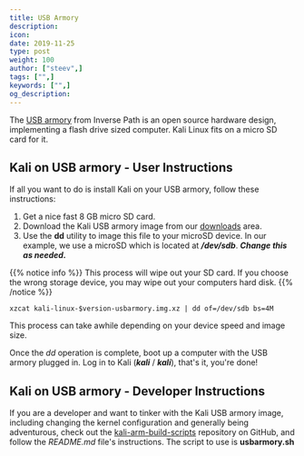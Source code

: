 ```yaml
---
title: USB Armory
description:
icon:
date: 2019-11-25
type: post
weight: 100
author: ["steev",]
tags: ["",]
keywords: ["",]
og_description:
---
```


The [USB armory](https://inversepath.com/usbarmory) from Inverse Path is an open source hardware design, implementing a flash drive sized computer. Kali Linux fits on a micro SD card for it.

## Kali on USB armory - User Instructions

If all you want to do is install Kali on your USB armory, follow these instructions:

1. Get a nice fast 8 GB micro SD card.
2. Download the Kali USB armory image from our [downloads](https://www.offensive-security.com/kali-linux-arm-images/) area.
3. Use the **dd** utility to image this file to your microSD device. In our example, we use a microSD which is located at **_/dev/sdb_**. **_Change this as needed._**

{{% notice info %}}
This process will wipe out your SD card. If you choose the wrong storage device, you may wipe out your computers hard disk.
{{% /notice %}}

```
xzcat kali-linux-$version-usbarmory.img.xz | dd of=/dev/sdb bs=4M
```

This process can take awhile depending on your device speed and image size.

Once the _dd_ operation is complete, boot up a computer with the USB armory plugged in. Log in to Kali (**_kali_** / **_kali_**), that's it, you're done!

## Kali on USB armory - Developer Instructions

If you are a developer and want to tinker with the Kali USB armory image, including changing the kernel configuration and generally being adventurous, check out the [kali-arm-build-scripts](https://gitlab.com/kalilinux/build-scripts/kali-arm) repository on GitHub, and follow the _README.md_ file's instructions.  The script to use is **usbarmory.sh**
